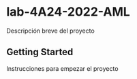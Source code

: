 # lab-4A24-2022-AML 

Descripción breve del proyecto

## Getting Started

Instrucciones para empezar el proyecto
